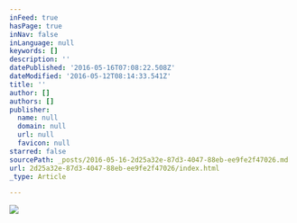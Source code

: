```yaml
---
inFeed: true
hasPage: true
inNav: false
inLanguage: null
keywords: []
description: ''
datePublished: '2016-05-16T07:08:22.508Z'
dateModified: '2016-05-12T08:14:33.541Z'
title: ''
author: []
authors: []
publisher:
  name: null
  domain: null
  url: null
  favicon: null
starred: false
sourcePath: _posts/2016-05-16-2d25a32e-87d3-4047-88eb-ee9fe2f47026.md
url: 2d25a32e-87d3-4047-88eb-ee9fe2f47026/index.html
_type: Article

---
```

![](https://the-grid-user-content.s3-us-west-2.amazonaws.com/39d0cb59-2793-4b11-9f2a-93ffc1300aaf.jpg)